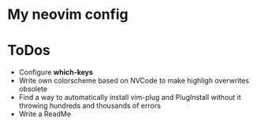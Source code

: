 # My neovim config

# ToDos
* Configure __which-keys__
* Write own colorscheme based on NVCode to make highligh overwrites obsolete
* Find a way to automatically install vim-plug and PlugInstall without it throwing hundreds and thousands of errors
* Write a ReadMe
